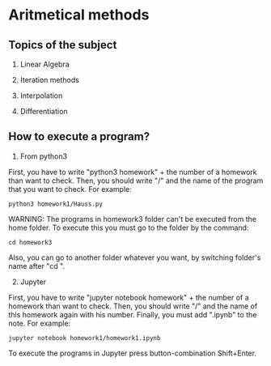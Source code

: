 # Aritmetical methods
## Topics of the subject 

1. Linear Algebra

2. Iteration methods

3. Interpolation

4. Differentiation

## How to execute a program?

1) From python3 

First, you have to write "python3 homework" + the number of a homework than want to check.
Then, you should write "/" and the name of the program that you want to check.
For example:

    python3 homework1/Hauss.py 

WARNING: The programs in homework3 folder can't be executed from the home folder.
To execute this you must go to the folder by the command:

    cd homework3

Also, you can go to another folder whatever you want, by switching folder's name after "cd ".

2) Jupyter

First, you have to write "jupyter notebook homework" + the number of a homework than want to check.
Then, you should write "/" and the name of this homework again with his number.
Finally, you must add ".ipynb" to the note.
For example:

    jupyter notebook homework1/homework1.ipynb

To execute the programs in Jupyter press button-combination Shift+Enter.
